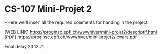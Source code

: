 # CS-107 Mini-Projet 2

~Here we'll insert all the required comments for handing in the project.

[WEB LINK] https://proginsc.epfl.ch/wwwhiver/mini-projet2/descriptif.html
[PDF] https://proginsc.epfl.ch/wwwhiver/mini-projet2/icwars.pdf

Final delay 23.12.21
